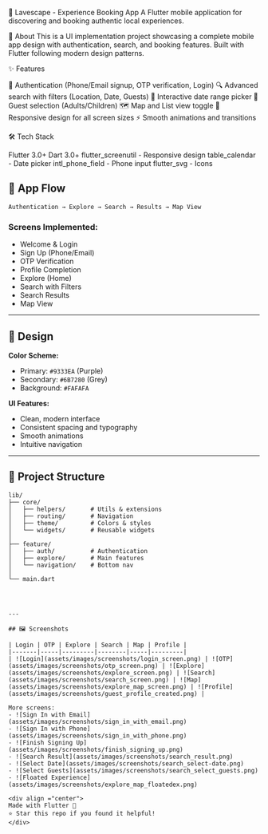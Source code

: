 📱 Lavescape - Experience Booking App
A Flutter mobile application for discovering and booking authentic local experiences.

🎯 About
This is a UI implementation project showcasing a complete mobile app design with authentication, search, and booking features. Built with Flutter following modern design patterns.

✨ Features

🔐 Authentication (Phone/Email signup, OTP verification, Login)
🔍 Advanced search with filters (Location, Date, Guests)
📅 Interactive date range picker
👥 Guest selection (Adults/Children)
🗺️ Map and List view toggle
🎨 Responsive design for all screen sizes
⚡ Smooth animations and transitions


🛠️ Tech Stack

Flutter 3.0+
Dart 3.0+
flutter_screenutil - Responsive design
table_calendar - Date picker
intl_phone_field - Phone input
flutter_svg - Icons





## 📱 App Flow
```
Authentication → Explore → Search → Results → Map View
```

### Screens Implemented:
- Welcome & Login
- Sign Up (Phone/Email)
- OTP Verification
- Profile Completion
- Explore (Home)
- Search with Filters
- Search Results
- Map View

---

## 🎨 Design

**Color Scheme:**
- Primary: `#9333EA` (Purple)
- Secondary: `#6B7280` (Grey)
- Background: `#FAFAFA`

**UI Features:**
- Clean, modern interface
- Consistent spacing and typography
- Smooth animations
- Intuitive navigation

---

## 📂 Project Structure
```
lib/
├── core/
│   ├── helpers/       # Utils & extensions
│   ├── routing/       # Navigation
│   ├── theme/         # Colors & styles
│   └── widgets/       # Reusable widgets
│
├── feature/
│   ├── auth/          # Authentication
│   ├── explore/       # Main features
│   └── navigation/    # Bottom nav
│
└── main.dart




---

## 🖼️ Screenshots

| Login | OTP | Explore | Search | Map | Profile |
|-------|-----|---------|--------|-----|---------|
| ![Login](assets/images/screenshots/login_screen.png) | ![OTP](assets/images/screenshots/otp_screen.png) | ![Explore](assets/images/screenshots/explore_screen.png) | ![Search](assets/images/screenshots/search_screen.png) | ![Map](assets/images/screenshots/explore_map_screen.png) | ![Profile](assets/images/screenshots/guest_profile_created.png) |

More screens:
- ![Sign In with Email](assets/images/screenshots/sign_in_with_email.png)
- ![Sign In with Phone](assets/images/screenshots/sign_in_with_phone.png)
- ![Finish Signing Up](assets/images/screenshots/finish_signing_up.png)
- ![Search Result](assets/images/screenshots/search_result.png)
- ![Select Date](assets/images/screenshots/search_select-date.png)
- ![Select Guests](assets/images/screenshots/search_select_guests.png)
- ![Floated Experience](assets/images/screenshots/explore_map_floatedex.png)

<div align ="center">
Made with Flutter 💙
⭐ Star this repo if you found it helpful!
</div>